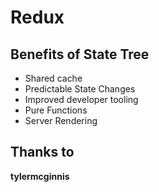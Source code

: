 # Redux

## Benefits of State Tree

* Shared cache
* Predictable State Changes
* Improved developer tooling
* Pure Functions
* Server Rendering

## Thanks to

**tylermcginnis**